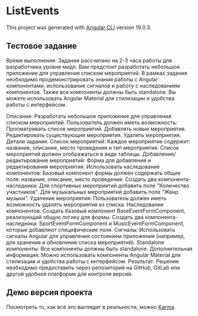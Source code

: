 # ListEvents

This project was generated with [Angular CLI](https://github.com/angular/angular-cli) version 19.0.3.

## Тестовое задание

Время выполнения: Задание рассчитано на 2-3 часа работы для разработчика уровня мидл.
Вам предстоит разработать небольшое приложение для управления списком мероприятий. В рамках задания необходимо продемонстрировать знания работы с Angular компонентами, использование сигналов и работу с наследованием компонентов. Также все компоненты должны быть standalone. Вы можете использовать Angular Material для стилизации и удобства работы с интерфейсом.

Описание:
Разработать небольшое приложение для управления списком мероприятий. Пользователь должен иметь возможность:
Просматривать список мероприятий.
Добавлять новые мероприятия.
Редактировать существующие мероприятия.
Удалять мероприятия.
Детали задания:
Список мероприятий:
Каждое мероприятие содержит: название, описание, место проведения и тип мероприятия.
Список мероприятий должен отображаться в виде таблицы.
Добавление/редактирование мероприятий:
Форма для добавления и редактирования мероприятия.
Использовать наследование компонентов:
Базовый компонент формы должен содержать общие поля: название, описание, место проведения.
Создать два компонента-наследника:
Для спортивных мероприятий добавить поле "Количество участников".
Для музыкальных мероприятий добавить поле "Жанр музыки".
Удаление мероприятия:
Пользователь должен иметь возможность удалять мероприятия из списка.
Наследование компонентов:
Создать базовый компонент BaseEventFormComponent, реализующий общую логику для формы.
Создать два компонента-наследника: SportEventFormComponent и MusicEventFormComponent, которые добавляют специфические поля.
Сигналы:
Использовать сигналы Angular для управления состоянием приложения (например, для хранения и обновления списка мероприятий).
Standalone компоненты:
Все компоненты должны быть standalone.
Дополнительная информация:
Можно использовать компоненты Angular Material для стилизации и удобства работы с интерфейсом.
Результат:
Решение необходимо предоставить через репозиторий на GitHub, GitLab или другой удобной платформе для контроля версий.

## Демо версия проекта

Посмотреть то, как всё это выглядит в реальности, можно [Karma](https://karma-runner.github.io).
